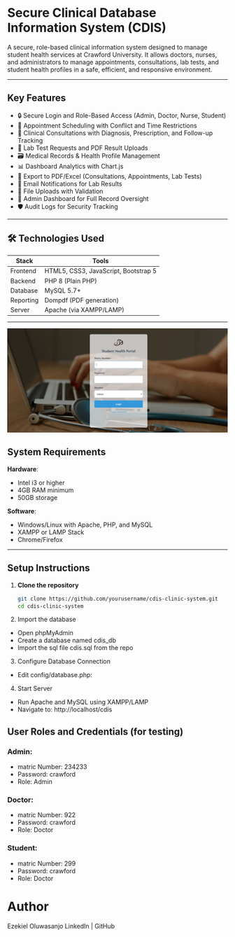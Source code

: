 # Secure Clinical Database Information System (CDIS)

A secure, role-based clinical information system designed to manage student health services at Crawford University. It allows doctors, nurses, and administrators to manage appointments, consultations, lab tests, and student health profiles in a safe, efficient, and responsive environment.

---
## Key Features

- 🔒 Secure Login and Role-Based Access (Admin, Doctor, Nurse, Student)
- 📅 Appointment Scheduling with Conflict and Time Restrictions
- 💊 Clinical Consultations with Diagnosis, Prescription, and Follow-up Tracking
- 🧪 Lab Test Requests and PDF Result Uploads
- 🗃️ Medical Records & Health Profile Management
- 📊 Dashboard Analytics with Chart.js
- 📄 Export to PDF/Excel (Consultations, Appointments, Lab Tests)
- 📨 Email Notifications for Lab Results
- 📂 File Uploads with Validation
- 📌 Admin Dashboard for Full Record Oversight
- 🛡️ Audit Logs for Security Tracking

---

## 🛠️ Technologies Used

| Stack | Tools |
|-------|-------|
| Frontend | HTML5, CSS3, JavaScript, Bootstrap 5 |
| Backend  | PHP 8 (Plain PHP) |
| Database | MySQL 5.7+ |
| Reporting | Dompdf (PDF generation) |
| Server    | Apache (via XAMPP/LAMP) |

---

![Background image](https://github.com/Owaboye/student-clinical-information-system/blob/main/student%20clinical-bg.PNG)

## System Requirements

**Hardware**:
- Intel i3 or higher
- 4GB RAM minimum
- 50GB storage

**Software**:
- Windows/Linux with Apache, PHP, and MySQL
- XAMPP or LAMP Stack
- Chrome/Firefox

---

## Setup Instructions

1. **Clone the repository**
   ```bash
   git clone https://github.com/yourusername/cdis-clinic-system.git
   cd cdis-clinic-system

2. Import the database 
- Open phpMyAdmin
- Create a database named cdis_db
- Import the sql file cdis.sql from the repo

3. Configure Database Connection
- Edit config/database.php:

4. Start Server
- Run Apache and MySQL using XAMPP/LAMP
- Navigate to: http://localhost/cdis

## User Roles and Credentials (for testing)
### Admin:
- matric Number: 234233
- Password: crawford
- Role: Admin

### Doctor:
- matric Number: 922
- Password: crawford
- Role: Doctor

### Student:
- matric Number: 299
- Password: crawford
- Role: Doctor

# Author
Ezekiel Oluwasanjo
LinkedIn | GitHub

